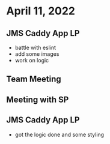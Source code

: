 # April 11, 2022

## JMS Caddy App LP
- battle with eslint
- add some images
- work on logic

## Team Meeting

## Meeting with SP

## JMS Caddy App LP
- got the logic done and some styling